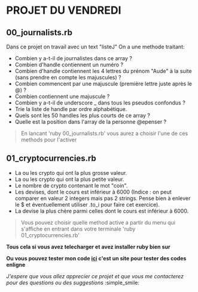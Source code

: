 # PROJET DU VENDREDI
## 00_journalists.rb
Dans ce projet on travail avec un text "listeJ" 
On a une methode traitant:

- Combien y a-t-il de journalistes dans ce array ?
- Combien d'handle contiennent un numéro ?
- Combien d'handle contiennent les 4 lettres du prénom "Aude" à la suite (sans prendre en compte les majuscules) ?
- Combien commencent par une majuscule (première lettre juste après le @) ?
- Combien contiennent une majuscule ?
- Combien y a-t-il de underscore _ dans tous les pseudos confondus ?
- Trie la liste de handle par ordre alphabétique.
- Quels sont les 50 handles les plus courts de ce array ?
- Quelle est la position dans l'array de la personne @epenser ?
> En lancant 'ruby 00_journalists.rb' vous aurez a choisir l'une de ces methods pour l'activer 

## 01_cryptocurrencies.rb

- La ou les crypto qui ont la plus grosse valeur.
- La ou les crypto qui ont la plus petite valeur.
- Le nombre de crypto contenant le mot "coin".
- Les devises, dont le cours est inférieur à 6000 (Indice : on peut comparer en valeur 2 integers mais pas 2 strings. Pense bien à enlever le $ et éventuellement utiliser .to_i pour faire cet exercice).
- La devise la plus chère parmi celles dont le cours est inférieur à 6000.
> Vous pouvez choisir quelle method active a partir du menu qui s'affiche en entrant dans votre terminale 'ruby 01_cryptocurrencies.rb'

**Tous cela si vous avez telecharger et avez installer ruby bien sur**

**Ou vous pouvez tester mon code [ici](https://rextester.com/l/ruby_online_compiler) c'est un site pour tester des codes enligne**

_J'espere que vous allez apprecier ce projet et  que vous me contacterez pour des questions ou des suggestions_
 :simple_smile:


